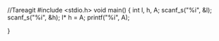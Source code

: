 //Tareagit
#include <stdio.h>
void main()
{
	int l, h, A;
	scanf_s("%i", &l);
	scanf_s("%i", &h);
	l* h = A;
		printf("%i", A);


}
